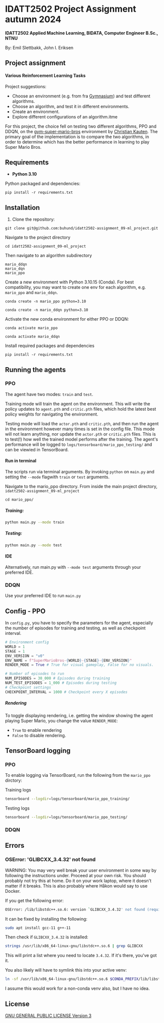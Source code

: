 # IDATT2502 Project Assignment autumn 2024

**IDATT2502 Applied Machine Learning, BIDATA, Computer Engineer B.Sc., NTNU**

By: Emil Slettbakk, John I. Eriksen

## Project assignment

#### Various Reinforcement Learning Tasks

Project suggestions:

- Choose an environment (e.g. from fra [Gymnasium](https://gymnasium.farama.org/)) and test different algorithms.
- Choose an algorithm, and test it in different environments.
- Create an environment.
- Explore different configurations of an algorithm.itme

For this project, the choice fell on testing two different algorithms, PPO and DDQN, on the [gym-super-mario-bros](https://pypi.org/project/gym-super-mario-bros/) environment by [Christian Kauten](https://pypi.org/user/kautenja/). The primary goal of the implementation is to compare the two algorithms, in order to determine which has the better performance in learning to play Super Mario Bros.



## Requirements

- **Python 3.10**

Python packaged and dependencies:

```
pip install -r requirements.txt
```

## Installation

1. Clone the repository:

```
git clone git@github.com:buhund/idatt2502-assignment_09-ml_project.git
```

Navigate to the project directory

```
cd idatt2502-assignment_09-ml_project
```

Then navigate to an algorithm subdirectory

```
mario_ddqn
mario_dqn
mario_ppo
```



Create a new environment with Python 3.10.15 (Conda). For best compatibility, you may want to create one env for each algorithm, e.g. `mario_ppo` and `mario_ddqn`.

```
conda create -n mario_ppo python=3.10
```

```
conda create -n mario_ddqn python=3.10
```



Activate the new conda environment for either PPO or DDQN:

```
conda activate mario_ppo
```

```
conda activate mario_ddqn
```



Install required packages and dependencies

```
pip install -r requirements.txt
```



## Running the agents

### PPO

The agent have two modes: `train` and `test`.

Training mode will train the agent on the environment. This will write the policy updates to `agent.pth` and `critic.pth` files, which hold the latest best policy weights for navigating the environment.

Testing mode will load the `actor.pth` and `critic.pth`, and then run the agent in the environment however many times is set in the config file. This mode will not learn anything, nor update the `actor.pth` or `critic.pth` files. This is to test(!) how well the trained model performs after the training. The agent's performance will be logged to `logs/tensorboard/mario_ppo_testing/` and can be viewied in TensorBoard.

#### Run in terminal

The scripts run via terminal arguments. By invoking `python` on `main.py` and setting the `--mode` flagwith `train` or `test` arguments.

Navigate to the mario_ppo directory. From inside the main project directory, `idatt2502-assignment_09-ml_project`

```
cd mario_ppo/
```


##### Training:

```bash
python main.py --mode train
```

##### Testing:

```bash
python main.py --mode test
```



#### IDE

Alternatively, run main.py with `--mode test` arguments through your preferred IDE.



### DDQN

Use your preferred IDE to run `main.py`



## Config - PPO

In `config.py`, you have to specify the parameters for the agent, especially the number of episodes for training and testing, as well as checkpoint interval.

```python
# Environment config
WORLD = 1
STAGE = 1
ENV_VERSION = "v0"
ENV_NAME = f"SuperMarioBros-{WORLD}-{STAGE}-{ENV_VERSION}"
RENDER_MODE = True # True for visual gameplay, False for no visuals.

# Number of episodes to run
NUM_EPISODES = 30_000 # Episodes during training
NUM_TEST_EPISODES = 1_000 # Episodes during testing
# Checkpoint settings
CHECKPOINT_INTERVAL = 1000 # Checkpoint every X episodes
```

##### Rendering

To toggle displaying rendering, i.e. getting the window showing the agent playing Super Mario, you change the value `RENDER_MODE`:

- `True` to enable rendering
- `False` to disable rendering.



## TensorBoard logging



### PPO

To enable logging via TensorBoard, run the following from the `mario_ppo` dirctory:

Training logs

```bash
tensorboard --logdir=logs/tensorboard/mario_ppo_training/
```

Testing logs

```bash
tensorboard --logdir=logs/tensorboard/mario_ppo_testing/
```



### DDQN



## Errors



### OSError: 'GLIBCXX_3.4.32' not found

WARNING: You may very well break your user environment in some way by following the instructions under. Proceed at your own risk. You should probably not try this at home. Do it on your work laptop, where it doesn't matter if it breaks. This is also probably where Håkon would say to use Docker.



If you get the following error:

```bash
OSError: /lib/libstdc++.so.6: version `GLIBCXX_3.4.32' not found (required by /home/USER/miniconda3/envs/mario_ppo/lib/python3.10/site-packages/nes_py/lib_nes_env.cpython-310-x86_64-linux-gnu.so)
```



It can be fixed by installing the following:

```bash
sudo apt install gcc-11 g++-11
```



Then check if `GLIBCXX_3.4.32` is installed:

```bash
strings /usr/lib/x86_64-linux-gnu/libstdc++.so.6 | grep GLIBCXX
```

This will print a list where you need to locate `3.4.32`. If it's there, you've got it.



You also likely will have to symlink this into your active venv:

```bash
ln -sf /usr/lib/x86_64-linux-gnu/libstdc++.so.6 $CONDA_PREFIX/lib/libstdc++.so.6 
```



I assume this would work for a non-conda venv also, but I have no idea.



## License

[GNU GENERAL PUBLIC LICENSE Version 3](https://www.gnu.org/licenses/gpl-3.0.en.html)

